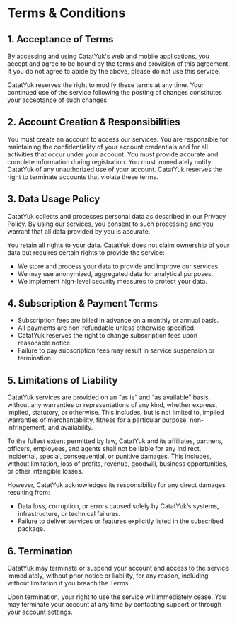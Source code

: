 # Terms & Conditions

## 1. Acceptance of Terms
By accessing and using CatatYuk's web and mobile applications, you accept and agree to be bound by the terms and provision of this agreement. If you do not agree to abide by the above, please do not use this service.

CatatYuk reserves the right to modify these terms at any time. Your continued use of the service following the posting of changes constitutes your acceptance of such changes.

## 2. Account Creation & Responsibilities
You must create an account to access our services. You are responsible for maintaining the confidentiality of your account credentials and for all activities that occur under your account. You must provide accurate and complete information during registration. You must immediately notify CatatYuk of any unauthorized use of your account. CatatYuk reserves the right to terminate accounts that violate these terms.

## 3. Data Usage Policy
CatatYuk collects and processes personal data as described in our Privacy Policy. By using our services, you consent to such processing and you warrant that all data provided by you is accurate.

You retain all rights to your data. CatatYuk does not claim ownership of your data but requires certain rights to provide the service:

- We store and process your data to provide and improve our services.
- We may use anonymized, aggregated data for analytical purposes.
- We implement high-level security measures to protect your data.

## 4. Subscription & Payment Terms
- Subscription fees are billed in advance on a monthly or annual basis.
- All payments are non-refundable unless otherwise specified.
- CatatYuk reserves the right to change subscription fees upon reasonable notice.
- Failure to pay subscription fees may result in service suspension or termination.

## 5. Limitations of Liability
CatatYuk services are provided on an “as is” and “as available” basis, without any warranties or representations of any kind, whether express, implied, statutory, or otherwise. This includes, but is not limited to, implied warranties of merchantability, fitness for a particular purpose, non-infringement, and availability.

To the fullest extent permitted by law, CatatYuk and its affiliates, partners, officers, employees, and agents shall not be liable for any indirect, incidental, special, consequential, or punitive damages. This includes, without limitation, loss of profits, revenue, goodwill, business opportunities, or other intangible losses.

However, CatatYuk acknowledges its responsibility for any direct damages resulting from:
- Data loss, corruption, or errors caused solely by CatatYuk’s systems, infrastructure, or technical failures.
- Failure to deliver services or features explicitly listed in the subscribed package.

## 6. Termination
CatatYuk may terminate or suspend your account and access to the service immediately, without prior notice or liability, for any reason, including without limitation if you breach the Terms.

Upon termination, your right to use the service will immediately cease. You may terminate your account at any time by contacting support or through your account settings.